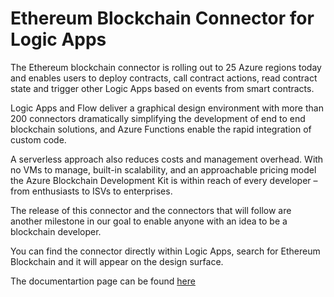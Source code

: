 Ethereum Blockchain Connector for Logic Apps
==============================================
The Ethereum blockchain connector is rolling out to 25 Azure regions today and enables users to deploy contracts, call contract actions, read contract state and trigger other Logic Apps based on events from smart contracts.

Logic Apps and Flow deliver a graphical design environment with more than 200 connectors dramatically simplifying the development of end to end blockchain solutions, and Azure Functions enable the rapid integration of custom code.

A serverless approach also reduces costs and management overhead. With no VMs to manage, built-in scalability, and an approachable pricing model the Azure Blockchain Development Kit is within reach of every developer – from enthusiasts to ISVs to enterprises.

The release of this connector and the connectors that will follow are another milestone in our goal to enable anyone with an idea to be a blockchain developer.

You can find the connector directly within Logic Apps, search for Ethereum Blockchain and it will appear on the design surface.

The documentartion page can be found [here](https://docs.microsoft.com/en-us/connectors/blockchainethereum/)
